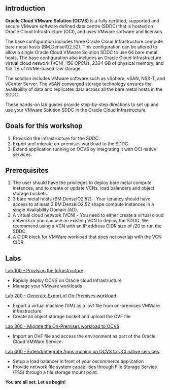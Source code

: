 ## Introduction

**Oracle Cloud VMware Solution (OCVS)** is a fully certified, supported and secure VMware software defined data centre (SDDC) that is hosted on Oracle Cloud Infrastructure (OCI), and uses VMware software and licenses.

The base configuration includes three Oracle Cloud Infrastructure compute bare metal hosts (BM.DenseIO2.52). This configuration can be altered to allow a single Oracle Cloud VMware Solution SDDC to use 64 bare metal hosts. The base configuration also includes an Oracle Cloud Infrastructure virtual cloud network (VCN), 156 OPCUs, 2304 GB of physical memory, and 153 TB of NVMe-based raw storage.

The solution includes VMware software such as vSphere, vSAN, NSX-T, and vCenter Server. The vSAN converged storage technology ensures the availability of data and replicates data across all the bare metal hosts in the SDDC.

These hands-on lab guides provide step-by-step directions to set up and use your VMware Solution SDDC in the Oracle Cloud Infrastructure.

## Goals for this workshop
1. Provision the infrastructure for the SDDC.
2. Export and migrate on-premises workload to the SDDC.
3. Extend application running on OCVS by integrating it with OCI native services.

## Prerequisites
1. The user should have the privileges to deploy bare metal compute instances, and to create or update VCNs, load balancers and object storage buckets. 
2. 3 bare metal hosts (BM.DenseIO2.52) - Your tenancy should have access to at least 3 BM.DenseIO2.52 shape compute instances in a single Availability Domain (AD).
3. A virtual cloud network (VCN) - You need to either create a virtual cloud network or you can use an existing VCN to deploy the SDDC. We recommend using a VCN with an IP address CIDR size of /20 to run the SDDC. 
4. A CIDR block for VMWare workload that does not overlap with the VCN CIDR.

## Labs
[Lab 100 - Provision the Infrastructure](ProvisionOCVS.md).

- Rapidly deploy OCVS on Oracle cloud Infrastructure 
- Manage your VMware workloads

[Lab 200 - Generate Export of On-Premises workload](ExportWorkload.md).

- Export a virtual machine (VM) as a .ovf file from on-premises VMWare infrastructure.
- Create an object storage bucket and upload the OVF file 

[Lab 300 - Migrate the On-Premises workload to OCVS](MigratingOnPremtoOCI.md). 

- Import an OVF file and access the environment as part of the Oracle Cloud VMWare Service.

[Lab 400 - Extend/Integrate Apps running on OCVS to OCI native services](ExtendApptoOCI.md).

- Setup a load balancer in front of your oscommerce application
- Provide network file system capabilities through File Storage Service (FSS) through a file storage mount point.

**You are all set. Let us begin!**